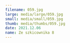 ```yaml
---
filename: 059.jpg
large: media/large/059.jpg
small: media/small/059.jpg
thumb: media/thumbs/059.jpg
date: 2021.12.06
name: Ze szkicownika 8
---
```

